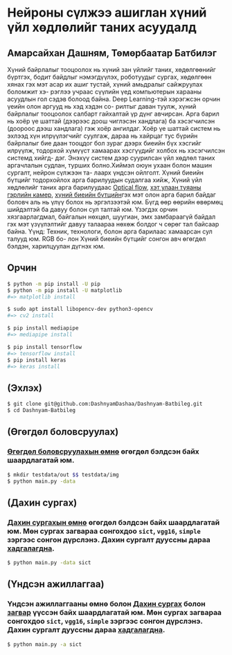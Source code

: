 # Нейроны сүлжээ ашиглан хүний үйл хөдлөлийг таних асуудалд
## Амарсайхан Дашням, Төмөрбаатар Батбилэг
Хүний байрлалыг тооцоолох нь хүний зан үйлийг таних, хөдөлгөөнийг
бүртгэх, бодит байдлыг нэмэгдүүлэх, роботуудыг сургах, хөдөлгөөн хянах
гэх мэт асар их ашиг тустай, хүний амьдралыг сайжруулах боломжит хэ-
рэглээ учраас сүүлийн үед компьютерын харааны асуудлын гол сэдэв болоод
байна. Deep Learning-тэй хэрэгжсэн орчин үеийн олон аргууд нь хэд хэдэн со-
рилтыг даван туулж, хүний байрлалыг тооцоолох салбарт гайхалтай үр дүнг
авчирсан. Арга барил нь хоёр үе шаттай (дээрээс доош чиглэсэн хандлага)
ба хэсэгчилсэн (доороос дээш хандлага) гэж хоёр ангилдаг. Хоёр үе шаттай
систем нь эхлээд хүн илрүүлэгчийг суулгаж, дараа нь хайрцаг тус бүрийн
байрлалыг бие даан тооцдог бол зураг дээрх биеийн бүх хэсгийг илрүүлж,
тодорхой хүмүүст хамаарах хэсгүүдийг холбох нь хэсэгчилсэн системд хийгд-
дэг. Энэхүү систем дээр суурилсан үйл хөдлөл таних аргачлалын судлан,
турших болно.Хиймэл оюун ухаан болон машин сургалт, нейрон сүлжээн та-
лаарх үндсэн ойлголт. Хүний биеийн бүтцийг тодорхойлох арга барилуудын
судалгаа хийж, Хүний үйл хөдлөлийг таних арга барилуудаас [Optical flow](https://www.facebook.com/batbileg.0724),
[хэт улаан туяаны гэрлийн камер](https://www.facebook.com/batbileg.0724), [хүний биеийн бүтцийн](https://www.facebook.com/batbileg.0724)гэх мэт олон
арга барил байдаг боловч аль нь үлүү болох нь эргэлзээтэй юм. Бүгд өөр
өөрийн өвөрмөц шийдэлтэй ба давуу болон сул талтай юм. Үзэгдэх орчин
хязгаарлагдмал, байгалын нөхцөл, шуугиан, эмх замбараагүй байдал гэх мэт
үзүүлэлтийг давуу талаараа нөхөж болдог ч сөрөг тал байсаар байна. Үүнд:
Техник, технологи, болон арга барилаас хамаарсан сул талууд юм. RGB бо-
лон Хүний биеийн бүтцийг сонгон авч өгөгдөл бэлдэн, харилцуулан дүгнэх
юм.


Орчин
-----

``` sh
$ python -m pip install -U pip
$ python -m pip install -U matplotlib
#=> matplotlib install

$ sudo apt install libopencv-dev python3-opencv
#=> cv2 install 

$ pip install mediapipe
#=> mediapipe install 

$ pip install tensorflow
#=> tensorflow install 
$ pip install keras
#=> keras install 
```
(Эхлэх)
-------------
```sh
$ git clone git@github.com:DashnyamDashaa/Dashnyam-Batbileg.git
$ cd Dashnyam-Batbileg
```
(Өгөгдөл боловсруулах)
-------
### [Өгөгдөл боловсруулахын өмнө](https://github.com/DashnyamDashaa/Dashnyam-Batbileg/blob/master/data/readme.md) өгөгдөл бэлдсэн байх шаардлагатай юм.
```sh
$ mkdir testdata/out $$ testdata/img
$ python main.py -data
```
(Дахин сургах)
-------
### [Дахин сургахын өмнө](https://github.com/DashnyamDashaa/Dashnyam-Batbileg/blob/master/testdata/readme.md) өгөгдөл бэлдсэн байх шаардлагатай юм. Мөн сургах загвараа сонгохдоо `sict`, `vgg16`, `simple` зэргээс сонгон дүрслэнэ. Дахин сургалт дууссны дараа [хадгалагдна](https://github.com/DashnyamDashaa/Dashnyam-Batbileg/blob/master/modelH5/readme.md).
```sh
$ python main.py -data sict
```
(Үндсэн ажиллаггаа)
-------
### Үндсэн ажиллаггааны өмнө болон [Дахин сургах](https://github.com/DashnyamDashaa/Dashnyam-Batbileg/blob/master/testdata/readme.md) болон [загвар](https://github.com/DashnyamDashaa/Dashnyam-Batbileg/blob/master/modelH5/readme.md) үүссэн байх шаардлагатай юм. Мөн сургах загвараа сонгохдоо `sict`, `vgg16`, `simple` зэргээс сонгон дүрслэнэ. Дахин сургалт дууссны дараа [хадгалагдна](https://github.com/DashnyamDashaa/Dashnyam-Batbileg/blob/master/modelH5/readme.md).
```sh
$ python main.py -a sict
```

<!-- Installation -->
<!-- ------------ -->
<!-- The `hub` executable has no dependencies, but since it was designed to wrap -->
<!-- `git`, it's recommended to have at least **git 1.7.3** or newer. -->
<!-- platform | manager | command to run -->
<!-- ---------|---------|--------------- -->
<!-- macOS, Linux | [Homebrew](https://docs.brew.sh/Installation) | `brew install hub` -->